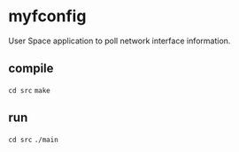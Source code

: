 # myfconfig

User Space application to poll network interface information.  

## compile

`cd src`
`make`

## run

`cd src`
`./main`

